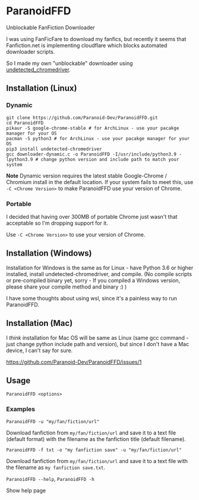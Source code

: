 # ParanoidFFD
Unblockable FanFiction Downloader

I was using FanFicFare to download my fanfics, but recently it seems that Fanfiction.net is implementing cloudflare which blocks automated downloader scripts.

So I made my own "unblockable" downloader using [undetected_chromedriver](https://github.com/ultrafunkamsterdam/undetected-chromedriver).

## Installation (Linux)
### Dynamic
```
git clone https://github.com/Paranoid-Dev/ParanoidFFD.git
cd ParanoidFFD
pikaur -S google-chrome-stable # for ArchLinux - use your pacakge manager for your OS
pacman -S python3 # for ArchLinux - use your pacakge manager for your OS
pip3 install undetected-chromedriver
gcc downloader-dynamic.c -o ParanoidFFD -I/usr/include/python3.9 -lpython3.9 # change python version and include path to match your system
```
**Note** Dynamic version requires the latest stable Google-Chrome / Chromium install in the default location. If your system fails to meet this, use `-C <Chrome Version>` to make ParanoidFFD use your version of Chrome.
### Portable
I decided that having over 300MB of portable Chrome just wasn't that acceptable so I'm dropping support for it.

Use `-C <Chrome Version>` to use your version of Chrome.
## Installation (Windows)
Installation for Windows is the same as for Linux - have Python 3.6 or higher installed, install undetected-chromedriver, and compile. (No compile scripts or pre-compiled binary yet, sorry - If you compiled a Windows version, please share your compile method and binary :) )

I have some thoughts about using wsl, since it's a painless way to run ParanoidFFD.
## Installation (Mac)
I *think* installation for Mac OS will be same as Linux (same gcc command - just change python include path and version), but since I don't have a Mac device, I can't say for sure.

https://github.com/Paranoid-Dev/ParanoidFFD/issues/1
## Usage
`ParanoidFFD <options>`
### Examples
`ParanoidFFD -u "my/fan/fiction/url"`

Download fanfiction from `my/fan/fiction/url` and save it to a text file (default format) with the filename as the fanfiction title (default filename).

`ParanoidFFD -f txt -o "my fanfiction save" -u "my/fan/fiction/url"`

Download fanfiction from `my/fan/fiction/url` and save it to a text file with the filename as `my fanfiction save.txt`.

`ParanoidFFD --help`, `ParanoidFFD -h`

Show help page